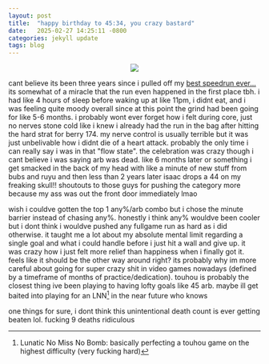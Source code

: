 ```yaml
---
layout: post
title:  "happy birthday to 45:34, you crazy bastard"
date:   2025-02-27 14:25:11 -0800
categories: jekyll update
tags: blog
---
```


<p align="center">
    <img src="../../../../../../../assets/images/4534.png">
</p>

cant believe its been three years since i pulled off my [best speedrun ever...](https://www.youtube.com/watch?v=HQAXqbNZjV8) its somewhat of a miracle that the run even happened in the first place tbh. i had like 4 hours of sleep before waking up at like 11pm, i didnt eat, and i was feeling quite moody overall since at this point the grind had been going for like 5-6 months. i probably wont ever forget how i felt during core, just no nerves stone cold like i knew i already had the run in the bag after hitting the hard strat for berry 174. my nerve control is usually terrible but it was just unbelivable how i didnt die of a heart attack. probably the only time i can really say i was in that "flow state". the celebration was crazy though i cant believe i was saying arb was dead. like 6 months later or something i get smacked in the back of my head with like a minute of new stuff from bubs and ruyu and then less than 2 years later isaac drops a 44 on my freaking skull!! shoutouts to those guys for pushing the category more because my ass was out the front door immediately lmao

wish i couldve gotten the top 1 any%/arb combo but i chose the minute barrier instead of chasing any%. honestly i think any% wouldve been cooler but i dont think i wouldve pushed any fullgame run as hard as i did otherwise. it taught me a lot about my absolute mental limit regarding a single goal and what i could handle before i just hit a wall and give up. it was crazy how i just felt more relief than happiness when i finally got it. feels like it should be the other way around right? its probably why im more careful about going for super crazy shit in video games nowadays (defined by a timeframe of months of practice/dedication). touhou is probably the closest thing ive been playing to having lofty goals like 45 arb. maybe ill get baited into playing for an LNN[^1] in the near future who knows

one things for sure, i dont think this unintentional death count is ever getting beaten lol. fucking 9 deaths ridiculous

[^1]: Lunatic No Miss No Bomb: basically perfecting a touhou game on the highest difficulty (very fucking hard)